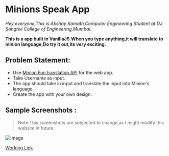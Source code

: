 # Minions Speak App

<i>Hey everyone,This is Akshay Kamath,Computer Engineering Student at DJ Sanghvi College of Engineering,Mumbai.</i>

<b> This is a app built in VanillaJS.When you type anything,it will translate to minion language,Do try it out,its very exciting.</b>

## Problem Statement:
- Use [Minion Fun translation API](https://funtranslations.com/minion) for the web app.
- Take Username as input.
- The app should take in input and translate the input into Minion's language.
- Create the app with your own design.

## Sample Screenshots :
> Note:This screenshots are subjected to change,as I might modify this  website in future.<br>

![image](https://user-images.githubusercontent.com/73344382/210008262-11f3ccd4-c005-48b4-b2ab-9aa7abc9b7e3.png)

[Working Link](https://marksixminionstranslator.netlify.app/)


